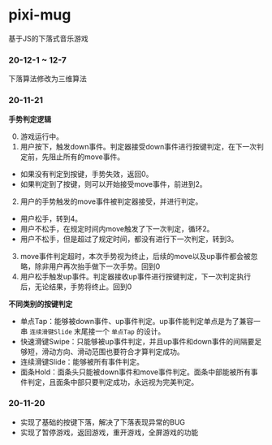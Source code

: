 # pixi-mug
基于JS的下落式音乐游戏

### 20-12-1 ~ 12-7
下落算法修改为三维算法

### 20-11-21
**手势判定逻辑**

0. 游戏运行中。
1. 用户按下，触发down事件。判定器接受down事件进行按键判定，在下一次判定前，先阻止所有的move事件。
  - 如果没有判定到按键，手势失效，返回0。
  - 如果判定到了按键，则可以开始接受move事件，前进到2。
2. 用户的手势触发的move事件被判定器接受，并进行判定。
  - 用户松手，转到4。
  - 用户不松手，在规定时间内move触发了下一次判定，循环2。
  - 用户不松手，但是超过了规定时间，都没有进行下一次判定，转到3。
3. move事件判定超时，本次手势视为终止，后续的move以及up事件都会被忽略，除非用户再次抬手做下一次手势。回到0
4. 用户松手触发up事件。判定器接收up事件进行按键判定，下一次判定执行后，无论结果，手势将终止。回到0

**不同类别的按键判定**
- 单点Tap：能够被down事件、up事件判定。up事件能判定单点是为了兼容一串 `连续滑键Slide` 末尾接一个 `单点Tap` 的设计。
- 快速滑键Swipe：只能够被up事件判定，并且up事件和down事件的间隔要足够短，滑动方向、滑动范围也要符合才算判定成功。
- 连续滑键Slide：能够被所有事件判定。
- 面条Hold：面条头只能被down事件和move事件判定。面条中部能被所有事件判定，且面条中部只要判定成功，永远视为完美判定。

### 20-11-20
- 实现了基础的按键下落，解决了下落表现异常的BUG
- 实现了暂停游戏，返回游戏，重开游戏，全屏游戏的功能